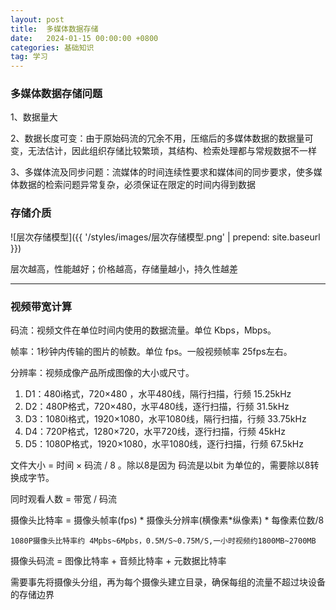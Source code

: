 ```yaml
---
layout: post
title:  多媒体数据存储
date:   2024-01-15 00:00:00 +0800
categories: 基础知识
tag: 学习
---
```


### 多媒体数据存储问题

1、数据量大

2、数据长度可变：由于原始码流的冗余不用，压缩后的多媒体数据的数据量可变，无法估计，因此组织存储比较繁琐，其结构、检索处理都与常规数据不一样

3、多媒体流及同步问题：流媒体的时间连续性要求和媒体间的同步要求，使多媒体数据的检索问题异常复杂，必须保证在限定的时间内得到数据



### 存储介质

![层次存储模型]({{ '/styles/images/层次存储模型.png' | prepend: site.baseurl  }})

层次越高，性能越好；价格越高，存储量越小，持久性越差



------

### 视频带宽计算

码流：视频文件在单位时间内使用的数据流量。单位 Kbps，Mbps。

帧率：1秒钟内传输的图片的帧数。单位 fps。一般视频帧率 25fps左右。

分辨率：视频成像产品所成图像的大小或尺寸。

1. D1：480i格式，720×480 ，水平480线，隔行扫描，行频 15.25kHz
2. D2：480P格式，720×480，水平480线，逐行扫描，行频 31.5kHz
3. D3：1080i格式，1920×1080，水平1080线，隔行扫描，行频 33.75kHz
4. D4：720P格式，1280×720，水平720线，逐行扫描，行频 45kHz
5. D5：1080P格式，1920×1080，水平1080线，逐行扫描，行频 67.5kHz

文件大小 = 时间 × 码流 / 8  。除以8是因为 码流是以bit 为单位的，需要除以8转换成字节。

同时观看人数 = 带宽 / 码流 

摄像头比特率 = 摄像头帧率(fps) * 摄像头分辨率(横像素*纵像素) * 每像素位数/8

```
1080P摄像头比特率约 4Mpbs~6Mpbs，0.5M/S~0.75M/S,一小时视频约1800MB~2700MB
```

摄像头码流 = 图像比特率 + 音频比特率 + 元数据比特率



需要事先将摄像头分组，再为每个摄像头建立目录，确保每组的流量不超过块设备的存储边界

